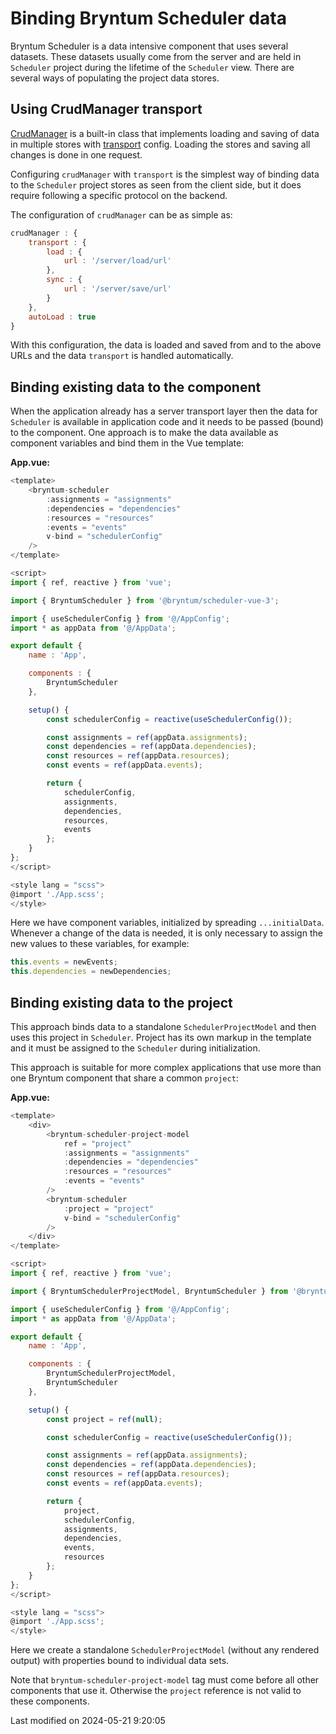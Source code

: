 # Binding Bryntum Scheduler data

Bryntum Scheduler is a data intensive component that uses several datasets. These datasets usually come from the server
and are held in `Scheduler` project during the lifetime of the `Scheduler` view. There are several ways of populating the
project data stores.

## Using CrudManager transport

[CrudManager](#Scheduler/data/CrudManager) is a built-in class that implements loading and saving of data in multiple
stores with [transport](#Scheduler/data/CrudManager#config-transport) config. Loading the stores and saving all
changes is done in one request.

Configuring `crudManager` with `transport` is the simplest way of binding data to the `Scheduler` project stores as seen
from the client side, but it does require following a specific protocol on the backend.

The configuration of `crudManager` can be as simple as:

```javascript
crudManager : {
    transport : {
        load : {
            url : '/server/load/url'
        },
        sync : {
            url : '/server/save/url'
        }
    },
    autoLoad : true
}
```

With this configuration, the data is loaded and saved from and to the above URLs and the data `transport` is handled
automatically.

## Binding existing data to the component

When the application already has a server transport layer then the data for `Scheduler` is available in application
code and it needs to be passed (bound) to the component. One approach is to make the data available as component
variables and bind them in the Vue template:

**App.vue:**

```javascript
<template>
    <bryntum-scheduler
        :assignments = "assignments"
        :dependencies = "dependencies"
        :resources = "resources"
        :events = "events"
        v-bind = "schedulerConfig"
    />
</template>

<script>
import { ref, reactive } from 'vue';

import { BryntumScheduler } from '@bryntum/scheduler-vue-3';

import { useSchedulerConfig } from '@/AppConfig';
import * as appData from '@/AppData';

export default {
    name : 'App',

    components : {
        BryntumScheduler
    },

    setup() {
        const schedulerConfig = reactive(useSchedulerConfig());

        const assignments = ref(appData.assignments);
        const dependencies = ref(appData.dependencies);
        const resources = ref(appData.resources);
        const events = ref(appData.events);

        return {
            schedulerConfig,
            assignments,
            dependencies,
            resources,
            events
        };
    }
};
</script>

<style lang = "scss">
@import './App.scss';
</style>
```

Here we have component variables, initialized by spreading `...initialData`. Whenever a change of the data is needed,
it is only necessary to assign the new values to these variables, for example:

```javascript
this.events = newEvents;
this.dependencies = newDependencies;
```

## Binding existing data to the project

This approach binds data to a standalone `SchedulerProjectModel` and then uses this project in `Scheduler`. Project has its
own markup in the template and it must be assigned to the `Scheduler` during initialization.

This approach is suitable for more complex applications that use more than one Bryntum component that share a common
`project`:

**App.vue:**

```javascript
<template>
    <div>
        <bryntum-scheduler-project-model
            ref = "project"
            :assignments = "assignments"
            :dependencies = "dependencies"
            :resources = "resources"
            :events = "events"
        />
        <bryntum-scheduler
            :project = "project"
            v-bind = "schedulerConfig"
        />
    </div>
</template>

<script>
import { ref, reactive } from 'vue';

import { BryntumSchedulerProjectModel, BryntumScheduler } from '@bryntum/scheduler-vue-3';

import { useSchedulerConfig } from '@/AppConfig';
import * as appData from '@/AppData';

export default {
    name : 'App',

    components : {
        BryntumSchedulerProjectModel,
        BryntumScheduler
    },

    setup() {
        const project = ref(null);

        const schedulerConfig = reactive(useSchedulerConfig());

        const assignments = ref(appData.assignments);
        const dependencies = ref(appData.dependencies);
        const resources = ref(appData.resources);
        const events = ref(appData.events);

        return {
            project,
            schedulerConfig,
            assignments,
            dependencies,
            events,
            resources
        };
    }
};
</script>

<style lang = "scss">
@import './App.scss';
</style>
```

Here we create a standalone `SchedulerProjectModel` (without any rendered output) with properties bound to individual 
data sets.

<div class="note">

Note that <code>bryntum-scheduler-project-model</code> tag must come before all other components that use it. Otherwise the <code>project</code>
reference is not valid to these components.

</div>



<p class="last-modified">Last modified on 2024-05-21 9:20:05</p>